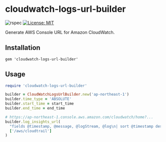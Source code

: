 # cloudwatch-logs-url-builder

![rspec](https://github.com/naomichi-y/cloudwatch-logs-url-builder/actions/workflows/rspec.yml/badge.svg)
[![License: MIT](https://img.shields.io/badge/License-MIT-yellow.svg)](https://opensource.org/licenses/MIT)

Generate AWS Console URL for Amazon CloudWatch.

## Installation

```
gem 'cloudwatch-logs-url-builder'
```

## Usage

```ruby
require 'cloudwatch-logs-url-builder'

builder = CloudWatchLogsUrlBuilder.new('ap-northeast-1')
builder.time_type = 'ABSOLUTE'
builder.start_time = start_time
builder.end_time = end_time

# https://ap-northeast-1.console.aws.amazon.com/cloudwatch/home?...
builder.log_insights_url(
  "fields @timestamp, @message, @logStream, @log\n| sort @timestamp desc\n| limit 20",
  ['/aws/cloudtrail']
)
```
